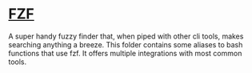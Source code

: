 # [FZF](https://github.com/junegunn/fzf)

A super handy fuzzy finder that, when piped
with other cli tools, makes searching anything a breeze.
This folder contains some aliases to bash functions
that use fzf.
It offers multiple integrations with most common tools.
